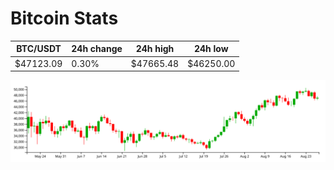 # Bitcoin Stats

BTC/USDT|24h change|24h high|24h low|
|---|---|---|---|
|$47123.09|0.30%|$47665.48|$46250.00|

<img src="./chart.svg">
